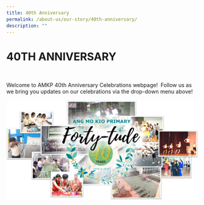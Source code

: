 ```yaml
---
title: 40th Anniversary
permalink: /about-us/our-story/40th-anniversary/
description: ""
---
```


# 40TH ANNIVERSARY


 

Welcome to AMKP 40th Anniversary Celebrations webpage!  Follow us as we bring you updates on our celebrations via the drop-down menu above!

![](/images/About%20Us/40th%20Anniversary/Coverpic_New.png)